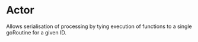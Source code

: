 Actor
=====

Allows serialisation of processing by tying execution of functions to a single goRoutine for a given ID.
